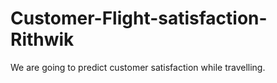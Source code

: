# Customer-Flight-satisfaction-Rithwik
We are going to predict customer satisfaction while travelling.
